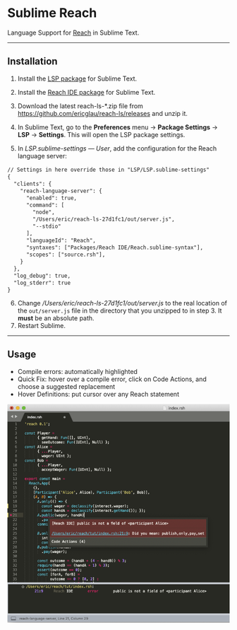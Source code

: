 # Sublime Reach

Language Support for [Reach](https://reach.sh/) in Sublime Text.  

---

## Installation

1. Install the [LSP package](https://github.com/sublimelsp/LSP) for Sublime Text.

2. Install the [Reach IDE package](https://github.com/chrisnevers/reach-ide-sublime) for Sublime Text.

3. Download the latest reach-ls-*.zip file from https://github.com/ericglau/reach-ls/releases and unzip it.

4. In Sublime Text, go to the **Preferences** menu → **Package Settings** → **LSP** → **Settings**. This will open the LSP package settings.

5. In _LSP.sublime-settings — User_, add the configuration for the Reach language server:

```
// Settings in here override those in "LSP/LSP.sublime-settings"
{
  "clients": {
    "reach-language-server": {
      "enabled": true,
      "command": [
        "node",
        "/Users/eric/reach-ls-27d1fc1/out/server.js",
        "--stdio"
      ],
      "languageId": "Reach",
      "syntaxes": ["Packages/Reach IDE/Reach.sublime-syntax"],
      "scopes": ["source.rsh"],
    }
  },
  "log_debug": true,
  "log_stderr": true
}

```
6. Change _/Users/eric/reach-ls-27d1fc1/out/server.js_ to the real location of the `out/server.js` file in the directory that you unzipped to in step 3. It **must** be an absolute path.  
7. Restart Sublime.

---

## Usage

- Compile errors: automatically highlighted
- Quick Fix: hover over a compile error, click on Code Actions, and choose a suggested replacement
- Hover Definitions: put cursor over any Reach statement

![Screenshot](screenshot.png)